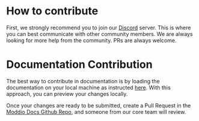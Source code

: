 
# How to contribute

First, we strongly recommend you to join our [Discord](https://discord.gg/XRe8T7K) server. This is where you can best communicate with other community members.
We are always looking for more help from the community. PRs are always welcome.


# Documentation Contribution

The best way to contribute in documentation is by loading the documentation on your local machine as instructed [here](https://github.com/moddio/moddio-docs/edit/main/README.md).
With this approach, you can preview your changes locally. 

Once your changes are ready to be submitted, create a Pull Request in the [Moddio Docs Github Repo](https://github.com/moddio/moddio-docs/pulls), and someone from our core team will review.
